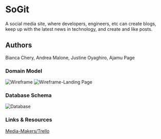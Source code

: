 # SoGit

A social media site, where developers, engineers, etc can create blogs, keep up with the latest news in technology, and create and like posts. 

## Authors
Bianca Chery, Andrea Malone, Justine Oyaghiro, Ajamu Page

### Domain Model
![Wireframe](https://github.com/Media-Makers/SoGit/assets/127991428/75bf8a73-6419-410a-ac24-28a37c0f7818)
![Wireframe-Landing Page](https://github.com/Media-Makers/SoGit/assets/127991428/afc50bcd-dadf-4ac5-81cc-0e1e3fab5036)


### Database Schema
![Database](https://github.com/Media-Makers/SoGit/assets/127991428/8b680505-4f41-4cf6-8b11-77b5f818bb61)


### Links & Resources
[Media-Makers/Trello](https://trello.com/b/90KB3KYT/media-makers-web-design-development)
